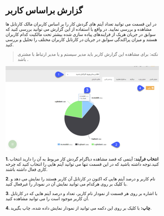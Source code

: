 # گزارش براساس کاربر

در این قسمت می توانید تعداد آیتم های گردش کار را بر اساس کاربران مالک کارتابل ها مشاهده و بررسی نمایید. در واقع با استفاده از این گزارش می توانید بررسی کنید که سوابق در جریان هریک از فرایندهای پیاده سازی شده بیشتر تحت مالکیت کدام کاربران هستند و میزان پراکندگی سوابق در جریان در کارتابل کاربران مختلف را تحلیل و بررسی کنید.

> نکته: برای مشاهده این گزارش کاربر باید مدیر سیستم و یا مدیر ارتباط با مشتری باشد .

![](Userbase1.png)

**1. انتخاب فرآیند:** آیتمی که قصد مشاهده دیاگرام گردش کار مربوط به آن را دارید انتخاب کنید.توجه داشته باشید که در این قسمت تنها می توانید آیتم هایی را انتخاب کنید که چرخه کاری فعال داشته باشند.

**2**. نام کاربر و درصد آیتم هایی که اکنون در کارتابل آن کاربر هستند را نمایش می دهد و با کلیک بر روی هرکدام می توانید نمایش آن در نمودار را غیرفعال کنید. 

**3**. با اشاره بر روی هر قسمت از نمودار نام کاربر، تعداد و درصد آیتم هایی که در کارتابل آن کاربر موجود است را می توانید مشاهده کنید.

**4. چاپ:** با کلیک بر روی این دکمه می توانید از نمودار نمایش داده شده، چاپ بگیرید.
